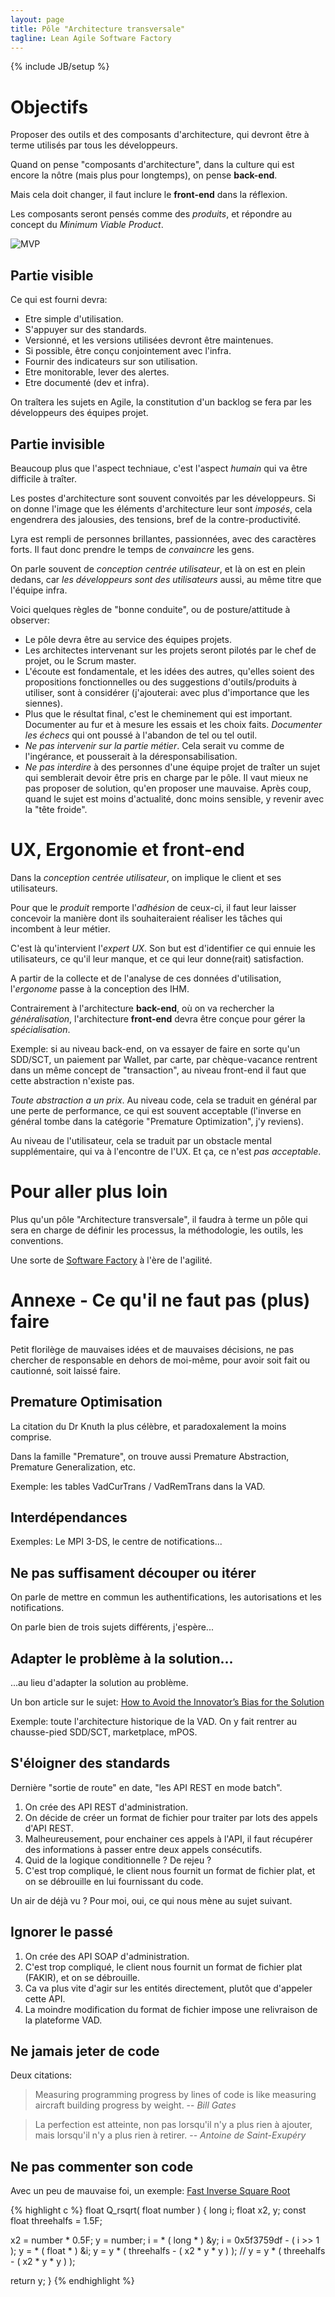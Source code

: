 ```yaml
---
layout: page
title: Pôle "Architecture transversale"
tagline: Lean Agile Software Factory
---
```

{% include JB/setup %}

# Objectifs

Proposer des outils et des composants d'architecture,
qui devront être à terme utilisés par tous les développeurs.

Quand on pense "composants d'architecture", dans la culture qui est encore la nôtre (mais plus pour longtemps), on pense **back-end**.

Mais cela doit changer, il faut inclure le **front-end** dans la réflexion.

Les composants seront pensés comme des *produits*, et répondre au concept du *Minimum Viable Product*.

![MVP](mvp.png)

## Partie visible

Ce qui est fourni devra:

- Etre simple d'utilisation.
- S'appuyer sur des standards.
- Versionné, et les versions utilisées devront être maintenues.
- Si possible, être conçu conjointement avec l'infra.
- Fournir des indicateurs sur son utilisation.
- Etre monitorable, lever des alertes.
- Etre documenté (dev et infra).

On traîtera les sujets en Agile, la constitution d'un backlog se fera par les développeurs des équipes projet.

## Partie invisible

Beaucoup plus que l'aspect techniaue, c'est l'aspect *humain* qui va être difficile à traîter.

Les postes d'architecture sont souvent convoités par les développeurs.
Si on donne l'image que les éléments d'architecture leur sont *imposés*, cela engendrera des jalousies, des tensions, bref de la contre-productivité.

Lyra est rempli de personnes brillantes, passionnées, avec des caractères forts. Il faut donc prendre le temps de *convaincre* les gens.

On parle souvent de *conception centrée utilisateur*, et là on est en plein dedans, car *les développeurs sont des utilisateurs* aussi, au même titre que l'équipe infra.

Voici quelques règles de "bonne conduite", ou de posture/attitude à observer:

- Le pôle devra être au service des équipes projets.
- Les architectes intervenant sur les projets seront pilotés par le chef de projet, ou le Scrum master.
- L'écoute est fondamentale, et les idées des autres, qu'elles soient des propositions fonctionnelles ou des suggestions d'outils/produits à utiliser, sont à considérer (j'ajouterai: avec plus d'importance que les siennes).
- Plus que le résultat final, c'est le cheminement qui est important.
Documenter au fur et à mesure les essais et les choix faits.
*Documenter les échecs* qui ont poussé à l'abandon de tel ou tel outil.
- *Ne pas intervenir sur la partie métier*. Cela serait vu comme de l'ingérance, et pousserait à la déresponsabilisation.
- *Ne pas interdire* à des personnes d'une équipe projet de traîter un sujet qui semblerait devoir être pris en charge par le pôle.
Il vaut mieux ne pas proposer de solution, qu'en proposer une mauvaise.
Après coup, quand le sujet est moins d'actualité, donc moins sensible, y revenir avec la "tête froide".

# UX, Ergonomie et front-end

Dans la *conception centrée utilisateur*, on implique le client et ses utilisateurs.

Pour que le *produit* remporte l'*adhésion* de ceux-ci, il faut leur laisser concevoir la manière dont ils souhaiteraient réaliser les tâches qui incombent à leur métier.

C'est là qu'intervient l'*expert UX*. Son but est d'identifier ce qui ennuie les utilisateurs, ce qu'il leur manque, et ce qui leur donne(rait) satisfaction.

A partir de la collecte et de l'analyse de ces données d'utilisation, l'*ergonome* passe à la conception des IHM.

Contrairement à l'architecture **back-end**, où on va rechercher la *généralisation*, l'architecture **front-end** devra être conçue pour gérer la *spécialisation*.

Exemple: si au niveau back-end, on va essayer de faire en sorte qu'un SDD/SCT, un paiement par Wallet, par carte, par chèque-vacance rentrent dans un même concept de "transaction", au niveau front-end il faut que cette abstraction n'existe pas.

*Toute abstraction a un prix*. Au niveau code, cela se traduit en général par une perte de performance, ce qui est souvent acceptable (l'inverse en général tombe dans la catégorie "Premature Optimization", j'y reviens).

Au niveau de l'utilisateur, cela se traduit par un obstacle mental supplémentaire, qui va à l'encontre de l'UX. Et ça, ce n'est *pas acceptable*.

# Pour aller plus loin

Plus qu'un pôle "Architecture transversale", il faudra à terme un pôle qui sera en charge de définir les processus, la méthodologie, les outils, les conventions.

Une sorte de [Software Factory](http://en.wikipedia.org/wiki/Software_factory) à l'ère de l'agilité.

# Annexe - Ce qu'il ne faut pas (plus) faire

Petit florilège de mauvaises idées et de mauvaises décisions, ne pas chercher de responsable en dehors de moi-même, pour avoir soit fait ou cautionné, soit laissé faire.

## Premature Optimisation

La citation du Dr Knuth la plus célèbre, et paradoxalement la moins comprise.

Dans la famille "Premature", on trouve aussi Premature Abstraction, Premature Generalization, etc.

Exemple: les tables VadCurTrans / VadRemTrans dans la VAD.

## Interdépendances

Exemples: Le MPI 3-DS, le centre de notifications...

## Ne pas suffisament découper ou itérer

On parle de mettre en commun les authentifications, les autorisations et les notifications.

On parle bien de trois sujets différents, j'espère...

## Adapter le problème à la solution...

...au lieu d'adapter la solution au problème.

Un bon article sur le sujet: [How to Avoid the Innovator’s Bias for the Solution](http://leanstack.com/how-to-uncover-the-right-problems-and-avoid-the-innovators-bias-for-the-solution/)

Exemple: toute l'architecture historique de la VAD. On y fait rentrer au chausse-pied SDD/SCT, marketplace, mPOS.

## S'éloigner des standards

Dernière "sortie de route" en date, "les API REST en mode batch".

1. On crée des API REST d'administration.
2. On décide de créer un format de fichier pour traiter par lots des appels d'API REST.
3. Malheureusement, pour enchainer ces appels à l'API, il faut récupérer des informations à passer entre deux appels consécutifs.
4. Quid de la logique conditionnelle ? De rejeu ?
5. C'est trop compliqué, le client nous fournit un format de fichier plat, et on se débrouille en lui fournissant du code.

Un air de déjà vu ? Pour moi, oui, ce qui nous mène au sujet suivant.

## Ignorer le passé

1. On crée des API SOAP d'administration.
2. C'est trop compliqué, le client nous fournit un format de fichier plat (FAKIR), et on se débrouille.
3. Ca va plus vite d'agir sur les entités directement, plutôt que d'appeler cette API.
4. La moindre modification du format de fichier impose une relivraison de la plateforme VAD.

## Ne jamais jeter de code

Deux citations:

> Measuring programming progress by lines of code is like measuring aircraft building progress by weight. -- *Bill Gates*

> La perfection est atteinte, non pas lorsqu'il n'y a plus rien à  ajouter, mais lorsqu'il n'y a plus rien à retirer. -- *Antoine de Saint-Exupéry*

## Ne pas commenter son code

Avec un peu de mauvaise foi, un exemple: [Fast Inverse Square Root](http://en.wikipedia.org/wiki/Fast_inverse_square_root)

{% highlight c %}
float Q_rsqrt( float number )
{
  long i;
  float x2, y;
  const float threehalfs = 1.5F;

  x2 = number * 0.5F;
  y  = number;
  i  = * ( long * ) &y;
  i  = 0x5f3759df - ( i >> 1 );
  y  = * ( float * ) &i;
  y  = y * ( threehalfs - ( x2 * y * y ) );
  // y  = y * ( threehalfs - ( x2 * y * y ) );

  return y;
}
{% endhighlight %}
